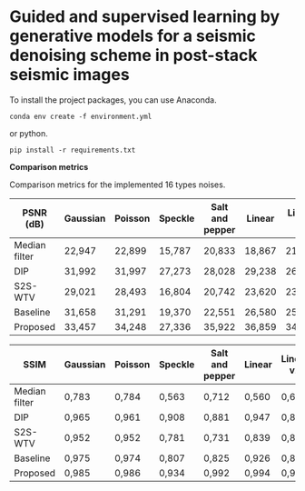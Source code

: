 # Guided and supervised learning by generative models for a seismic denoising scheme in post-stack seismic images

To install the project packages, you can use Anaconda.
```
conda env create -f environment.yml
```
or python.
```
pip install -r requirements.txt
```

**Comparison metrics**

Comparison metrics for the implemented 16 types noises.
 
 PSNR (dB)            | Gaussian | Poisson | Speckle | Salt and pepper | Linear | Linear v2 | Waves/diffraction | Waves/diffraction  v2 | Stripes | Correlated g1 | Correlated g2 | Correlated g1v | Correlated gv1I | Blur   | S1     | S1 blur |
| -------------------- | --------- | ------- | ------- | -------------- | ------ | --------- | ---------------- | -------------------- | ------- | ----------------- | ----------------- | ------------------ | ------------------- | ------ | ------ | ------- |
| Median filter| 22,947    | 22,899  | 15,787  | 20,833         | 18,867 | 21,004    | 22,124           | 19,635               | 18,838  | 22,774            | 22,923            | 22,676             | 22,319              | 17,400 | 23,124 | 19,403  |
| DIP                  | 31,992    | 31,997  | 27,273  | 28,028         | 29,238 | 26,117    | 30,986           | 30,241               | 32,717  | 29,538            | 31,654            | 33,089             | 33,298              | 30,426 | 31,062 | 30,456  |
| S2S-WTV              | 29,021    | 28,493  | 16,804  | 20,742         | 23,620 | 23,427    | 27,884           | 19,979               | 20,687  | 27,272            | 28,509            | 28,304             | 26,622              | 17,707 | 28,775 | 20,496  |
| Baseline                 | 31,658    | 31,291  | 19,370  | 22,551         | 26,580 | 25,004    | 31,602           | 21,661               | 25,201  | 29,442            | 31,001            | 31,720             | 31,269              | 19,085 | 31,271 | 22,129  |
| Proposed            | 33,457    | 34,248  | 27,336  | 35,922         | 36,859 | 34,683    | 35,319           | 31,528               | 39,361  | 31,108            | 34,262            | 35,909             | 33,715              | 27,337 | 33,593 | 31,543  |



| SSIM                 | Gaussian | Poisson | Speckle | Salt and pepper | Linear | Linear v2 | Waves/diffraction | Waves/diffraction  v2 | Stripes | Correlated g1 | Correlated g2 | Correlated g1v | Correlated gv1I | Blur  | S1    | S1 blur |
| -------------------- | --------- | ------- | ------- | -------------- | ------ | --------- | ---------------- | -------------------- | ------- | ----------------- | ----------------- | ------------------ | ------------------- | ----- | ----- | ------- |
| Median filter | 0,783     | 0,784   | 0,563   | 0,712          | 0,560  | 0,677     | 0,770            | 0,682                | 0,633   | 0,782             | 0,784             | 0,785              | 0,798               | 0,514 | 0,796 | 0,683   |
| DIP                  | 0,965     | 0,961   | 0,908   | 0,881          | 0,947  | 0,894     | 0,957            | 0,938                | 0,964   | 0,944             | 0,958             | 0,962              | 0,973               | 0,904 | 0,954 | 0,948   |
| S2S-WTV              | 0,952     | 0,952   | 0,781   | 0,731          | 0,839  | 0,808     | 0,949            | 0,762                | 0,798   | 0,934             | 0,942             | 0,952              | 0,951               | 0,550 | 0,953 | 0,770   |
| Baseline                 | 0,975     | 0,974   | 0,807   | 0,825          | 0,926  | 0,883     | 0,976            | 0,843                | 0,948   | 0,965             | 0,978             | 0,988              | 0,988               | 0,600 | 0,981 | 0,851   |
| Proposed            | 0,985     | 0,986   | 0,934   | 0,992          | 0,994  | 0,990     | 0,991            | 0,984                | 0,998   | 0,972             | 0,987             | 0,996              | 0,994               | 0,901 | 0,984 | 0,981   |
